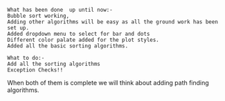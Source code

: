 	What has been done  up until now:-
	Bubble sort working,
	Adding other algorithms will be easy as all the ground work has been set up.
	Added dropdown menu to select for bar and dots
	Different color palate added for the plot styles.
	Added all the basic sorting algorithms.
	
	What to do:- 
	Add all the sorting algorithms
	Exception Checks!!
	
    
  When both of them is complete we will think about adding path finding algorithms.
